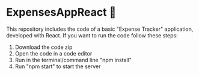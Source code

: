 # ExpensesAppReact 🚀
This repository includes the code of a basic "Expense Tracker" application, developed with React. If you want to run the code follow these steps:
1) Download the code zip
2) Open the code in a code editor
3) Run in the terminal/command line "npm install"
4) Run "npm start" to start the server
